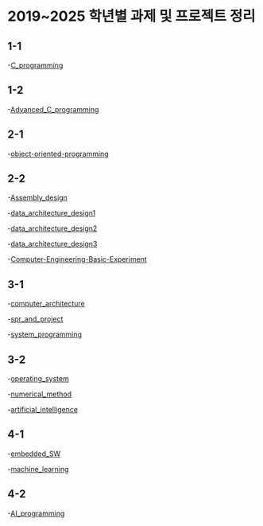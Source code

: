 2019~2025 학년별 과제 및 프로젝트 정리
====================================
1-1
----
  -[C_programming](https://github.com/lkhyun/KWU/tree/main/C_programming)
  
1-2
----
  -[Advanced_C_programming](https://github.com/lkhyun/KWU/tree/main/Advanced_C_programming)
  
2-1
-----
  -[object-oriented-programming](https://github.com/lkhyun/KWU/tree/main/object-oriented-programming)
  
2-2
-----
  -[Assembly_design](https://github.com/lkhyun/KWU/tree/main/Assembly_design)
  
  -[data_architecture_design1](https://github.com/lkhyun/KWU/tree/main/data_architecture_design1)
  
  -[data_architecture_design2](https://github.com/lkhyun/KWU/tree/main/data_architecture_design2)
  
  -[data_architecture_design3](https://github.com/lkhyun/KWU/tree/main/data_architecture_design3)
  
  -[Computer-Engineering-Basic-Experiment](https://github.com/lkhyun/KWU/tree/main/Computer-Engineering-Basic-Experiment)
  
3-1
-----
  -[computer_architecture](https://github.com/lkhyun/KWU/tree/main/computer_architecture)
  
  -[spr_and_project](https://github.com/lkhyun/KWU/tree/main/spr_and_project)
  
  -[system_programming](https://github.com/lkhyun/KWU/tree/main/system_programming)
  
3-2
-----
  -[operating_system](https://github.com/lkhyun/KWU/tree/main/operating_system)
  
  -[numerical_method](https://github.com/lkhyun/KWU/tree/main/numerical_method)
  
  -[artificial_intelligence](https://github.com/lkhyun/KWU/tree/main/artificial_intelligence)
  
4-1
-----
  -[embedded_SW](https://github.com/lkhyun/KWU/tree/main/embedded_SW)
  
  -[machine_learning](https://github.com/lkhyun/KWU/tree/main/machine_learning)
  
4-2
-----
  -[AI_programming](https://github.com/lkhyun/KWU/tree/main/AI_programming)
